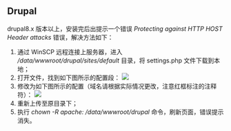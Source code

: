 ## Drupal
drupal8.x 版本以上，安装完后出提示一个错误 *Protecting against HTTP HOST Header attacks* 错误，解决方法如下：
1. 通过 WinSCP 远程连接上服务器，进入 */data/wwwroot/drupal/sites/default* 目录，将 settings.php 文件下载到本地；
2. 打开文件，找到如下图所示的配置段：
   ![](http://libs.websoft9.com/Websoft9/DocsPicture/zh/drupal/drupal-settings-1-websoft9.jpg)
3. 修改为如下图所示的配置（域名请根据实际情况更改，注意红框标注的注释符）：
   ![](http://libs.websoft9.com/Websoft9/DocsPicture/zh/drupal/drupal-settings-2-websoft9.jpg)
4. 重新上传至原目录下；
5. 执行 *chown -R apache: /data/wwwroot/drupal* 命令，刷新页面，错误提示消失。